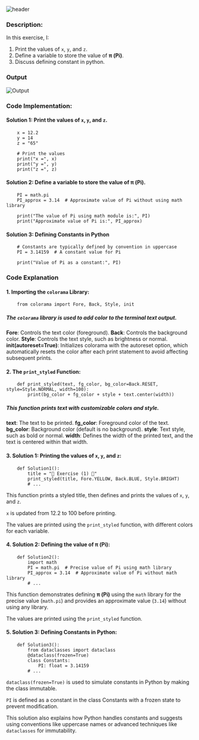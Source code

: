 ![header](https://capsule-render.vercel.app/api?type=waving&height=300&color=gradient&customColorList=21&text=Exercise%201:%20Print%20Values%20and%20Define%20Pi&fontSize=45&animation=twinkling)

### Description:

In this exercise, I:

1. Print the values of `x`, `y`, and `z`.
2. Define a variable to store the value of **π (Pi)**.
3. Discuss defining constant in python.

### Output

![Output](https://github.com/user-attachments/assets/6e11bae8-3e0d-4ffd-a57a-dcf252285e2c)

### Code Implementation:

#### Solution 1: Print the values of `x`, `y`, and `z`.

        x = 12.2
        y = 14
        z = "65"

        # Print the values
        print("x =", x)
        print("y =", y)
        print("z =", z)

#### Solution 2: Define a variable to store the value of **π (Pi)**.

        PI = math.pi
        PI_approx = 3.14  # Approximate value of Pi without using math library

        print("The value of Pi using math module is:", PI)
        print("Approximate value of Pi is:", PI_approx)

#### Solution 3: Defining Constants in Python

        # Constants are typically defined by convention in uppercase
        PI = 3.14159  # A constant value for Pi

        print("Value of Pi as a constant:", PI)

### Code Explanation

#### 1. **Importing the `colorama` Library**:

        from colorama import Fore, Back, Style, init

##### The `colorama` library is used to add color to the terminal text output.

**Fore**: Controls the text color (foreground).
**Back**: Controls the background color.
**Style**: Controls the text style, such as brightness or normal.
**init(autoreset=True)**: Initializes colorama with the autoreset option, which automatically resets the color after each print statement to avoid affecting subsequent prints.

#### 2. The `print_styled` Function:

        def print_styled(text, fg_color, bg_color=Back.RESET, style=Style.NORMAL, width=100):
            print(bg_color + fg_color + style + text.center(width))

##### This function prints text with customizable colors and style.

**text**: The text to be printed.
**fg_color**: Foreground color of the text.
**bg_color**: Background color (default is no background).
**style**: Text style, such as bold or normal.
**width**: Defines the width of the printed text, and the text is centered within that width.

#### 3. Solution 1: Printing the values of `x`, `y`, and `z`:

        def Solution1():
            title = "🐍 Exercise (1) 🐍"
            print_styled(title, Fore.YELLOW, Back.BLUE, Style.BRIGHT)
            # ...

This function prints a styled title, then defines and prints the values of `x`, `y`, and `z`.

`x` is updated from 12.2 to 100 before printing.

The values are printed using the `print_styled` function, with different colors for each variable.

#### 4. Solution 2: Defining the value of π (Pi):

        def Solution2():
            import math
            PI = math.pi  # Precise value of Pi using math library
            PI_approx = 3.14  # Approximate value of Pi without math library
            # ...

This function demonstrates defining **π (Pi)** using the `math` library for the precise value (`math.pi`) and provides an approximate value (`3.14`) without using any library.

The values are printed using the `print_styled` function.

#### 5. Solution 3: Defining Constants in Python:

        def Solution3():
            from dataclasses import dataclass
            @dataclass(frozen=True)
            class Constants:
                PI: float = 3.14159
            # ...

`dataclass(frozen=True)` is used to simulate constants in Python by making the class immutable.

`PI` is defined as a constant in the class Constants with a frozen state to prevent modification.

This solution also explains how Python handles constants and suggests using conventions like uppercase names or advanced techniques like `dataclasses` for immutability.
